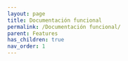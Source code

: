 ```yaml
---
layout: page
title: Documentación funcional
permalink: /Documentación funcional/
parent: Features
has_children: true
nav_order: 1
---
```


